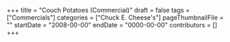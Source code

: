 +++
title = "Couch Potatoes (Commercial)"
draft = false
tags = ["Commercials"]
categories = ["Chuck E. Cheese's"]
pageThumbnailFile = ""
startDate = "2008-00-00"
endDate = "0000-00-00"
contributors = []
+++
